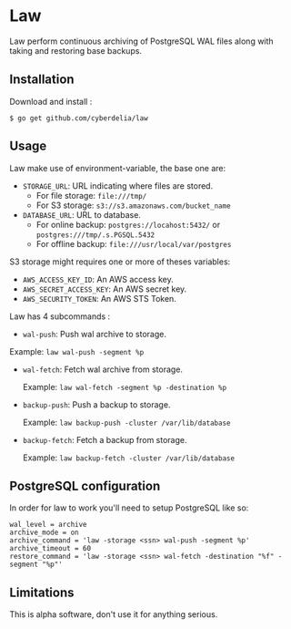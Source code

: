 # Law

Law perform continuous archiving of PostgreSQL WAL files along with taking
and restoring base backups.

## Installation

Download and install :

```
$ go get github.com/cyberdelia/law
```

## Usage

Law make use of environment-variable, the base one are:

 - ``STORAGE_URL``: URL indicating where files are stored.
   * For file storage: ``file:///tmp/``
   * For S3 storage: ``s3://s3.amazonaws.com/bucket_name``
 - ``DATABASE_URL``: URL to database.
   * For online backup: ``postgres://locahost:5432/`` or ``postgres:///tmp/.s.PGSQL.5432``
   * For offline backup: ``file:///usr/local/var/postgres``

S3 storage might requires one or more of theses variables:

 - ``AWS_ACCESS_KEY_ID``: An AWS access key.
 - ``AWS_SECRET_ACCESS_KEY``: An AWS secret key.
 - ``AWS_SECURITY_TOKEN``: An AWS STS Token.

Law has 4 subcommands :

 - ``wal-push``: Push wal archive to storage.

  Example: ``law wal-push -segment %p``

 - ``wal-fetch``: Fetch wal archive from storage.

   Example: ``law wal-fetch -segment %p -destination %p``

 - ``backup-push``: Push a backup to storage.

   Example: ``law backup-push -cluster /var/lib/database``

 - ``backup-fetch``: Fetch a backup from storage.

   Example: ``law backup-fetch -cluster /var/lib/database``


## PostgreSQL configuration

In order for law to work you'll need to setup PostgreSQL like so:

```
wal_level = archive
archive_mode = on
archive_command = 'law -storage <ssn> wal-push -segment %p'
archive_timeout = 60
restore_command = 'law -storage <ssn> wal-fetch -destination "%f" -segment "%p"'
```

## Limitations

This is alpha software, don't use it for anything serious.
